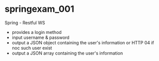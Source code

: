# springexam_001
Spring - Restful WS

- provides a login method
- input username & password
- output a JSON object containing the user's information or HTTP 04 if noc such user exist
- output a JSON array containing the user's information

